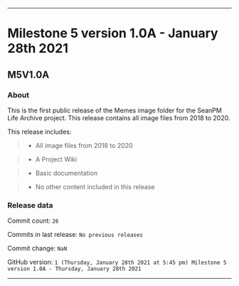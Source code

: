 
***

# Milestone 5 version 1.0A - January 28th 2021

## M5V1.0A

### About

This is the first public release of the Memes image folder for the SeanPM Life Archive project. This release contains all image files from 2018 to 2020.

This release includes:

> * All image files from 2018 to 2020

> * A Project Wiki

> * Basic documentation

> * No other content included in this release

### Release data

Commit count: `26`

Commits in last release: `No previous releases`

Commit change: `NaN`

GitHub version: `1 (Thursday, January 28th 2021 at 5:45 pm) Milestone 5 version 1.0A - Thursday, January 28th 2021`

***
